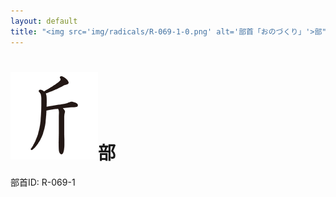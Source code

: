 ```yaml
---
layout: default
title: "<img src='img/radicals/R-069-1-0.png' alt='部首「おのづくり」'>部"  # glyphをタイトルに使用
---
```


# <img src='img/radicals/R-069-1-0.png' alt='部首「おのづくり」'>部
部首ID: R-069-1
